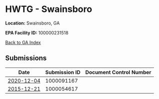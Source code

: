 # HWTG - Swainsboro

**Location:** Swainsboro, GA

**EPA Facility ID:** 100000231518

[Back to GA Index](../../index.md)

## Submissions

| Date | Submission ID | Document Control Number |
|------|--------------|-------------------------|
| [2020-12-04](submissions/1000091167.md) | 1000091167 |  |
| [2015-12-21](submissions/1000054617.md) | 1000054617 |  |
